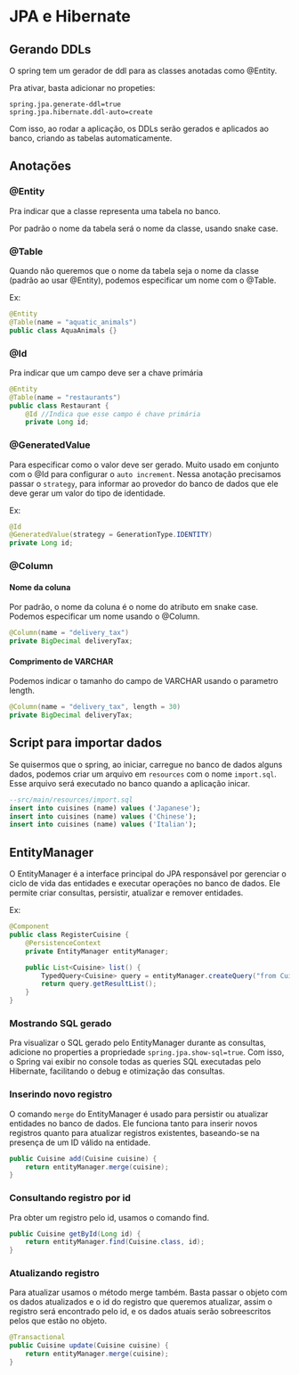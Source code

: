 # JPA e Hibernate
## Gerando DDLs
O spring tem um gerador de ddl para as classes anotadas como @Entity.

Pra ativar, basta adicionar no propeties:

```properties
spring.jpa.generate-ddl=true
spring.jpa.hibernate.ddl-auto=create
```

Com isso, ao rodar a aplicação, os DDLs serão gerados e aplicados ao banco, criando as tabelas automaticamente.

## Anotações
### @Entity
Pra indicar que a classe representa uma tabela no banco. 

Por padrão o nome da tabela será o nome da classe, usando snake case.

### @Table
Quando não queremos que o nome da tabela seja o nome da classe (padrão ao usar @Entity), podemos especificar um nome com o @Table.

Ex:
```java
@Entity
@Table(name = "aquatic_animals")
public class AquaAnimals {}
```

### @Id
Pra indicar que um campo deve ser a chave primária

```java
@Entity
@Table(name = "restaurants")
public class Restaurant {
    @Id //Indica que esse campo é chave primária
    private Long id;
```

### @GeneratedValue
Para especificar como o valor deve ser gerado. Muito usado em conjunto com o @Id para configurar o `auto increment`. Nessa anotação precisamos passar o `strategy`, para informar ao provedor do banco de dados que ele deve gerar um valor do tipo de identidade.

Ex:
```java
@Id
@GeneratedValue(strategy = GenerationType.IDENTITY)
private Long id;
```

### @Column
#### Nome da coluna
Por padrão, o nome da coluna é o nome do atributo em snake case. Podemos especificar um nome usando o @Column.

```java
@Column(name = "delivery_tax")
private BigDecimal deliveryTax;
```

#### Comprimento de VARCHAR
Podemos indicar o tamanho do campo de VARCHAR usando o parametro length.

```java
@Column(name = "delivery_tax", length = 30)
private BigDecimal deliveryTax;
```

## Script para importar dados
Se quisermos que o spring, ao iniciar, carregue no banco de dados alguns dados, podemos criar um arquivo em `resources` com o nome `import.sql`. Esse arquivo será executado no banco quando a aplicação inicar.

```sql
--src/main/resources/import.sql
insert into cuisines (name) values ('Japanese');
insert into cuisines (name) values ('Chinese');
insert into cuisines (name) values ('Italian');

```

## EntityManager
O EntityManager é a interface principal do JPA responsável por gerenciar o ciclo de vida das entidades e executar operações no banco de dados. Ele permite criar consultas, persistir, atualizar e remover entidades.

Ex:
```java
@Component
public class RegisterCuisine {
    @PersistenceContext
    private EntityManager entityManager;

    public List<Cuisine> list() {
        TypedQuery<Cuisine> query = entityManager.createQuery("from Cuisine", Cuisine.class);
        return query.getResultList();
    }
}
```

### Mostrando SQL gerado
Pra visualizar o SQL gerado pelo EntityManager durante as consultas, adicione no properties a propriedade `spring.jpa.show-sql=true`. Com isso, o Spring vai exibir no console todas as queries SQL executadas pelo Hibernate, facilitando o debug e otimização das consultas.

### Inserindo novo registro
O comando `merge` do EntityManager é usado para persistir ou atualizar entidades no banco de dados. Ele funciona tanto para inserir novos registros quanto para atualizar registros existentes, baseando-se na presença de um ID válido na entidade.

```java
public Cuisine add(Cuisine cuisine) {
    return entityManager.merge(cuisine);
}
```

### Consultando registro por id
Pra obter um registro pelo id, usamos o comando find.

```java
public Cuisine getById(Long id) {
    return entityManager.find(Cuisine.class, id);
}
```

### Atualizando registro
Para atualizar usamos o método merge também. Basta passar o objeto com os dados atualizados e o id do registro que queremos atualizar, assim o registro será encontrado pelo id, e os dados atuais serão sobreescritos pelos que estão no objeto.

```java
@Transactional
public Cuisine update(Cuisine cuisine) {
    return entityManager.merge(cuisine);
}
```